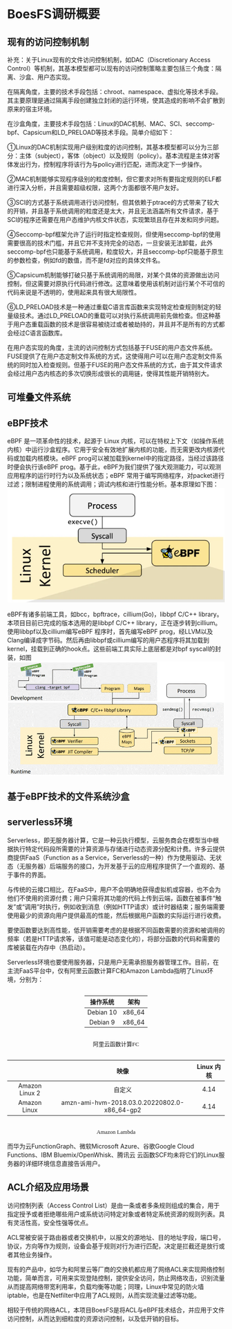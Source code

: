 # BoesFS调研概要


## 现有的访问控制机制


补充：关于Linux现有的文件访问控制机制，如DAC（Discretionary Access Control）等机制，其基本模型都可以现有的访问控制策略主要包括三个角度：隔离、沙盒、用户态实现。

在隔离角度，主要的技术手段包括：chroot、namespace、虚拟化等技术手段。其主要原理是通过隔离手段创建独立封闭的运行环境，使其造成的影响不会扩散到原来的宿主环境。

在沙盒角度，主要技术手段包括：Linux的DAC机制、MAC、SCI、seccomp-bpf、Capsicum和LD_PRELOAD等技术手段。简单介绍如下：

①Linux的DAC机制实现用户级别粒度的访问控制，其基本模型都可以分为三部分：主体（subject），客体（object）以及规则（policy）。基本流程是主体对客体发出行为，控制程序将该行为与policy进行匹配，进而决定下一步操作。

②MAC机制能够实现程序级别的粒度控制，但它要求对所有要指定规则的ELF都进行深入分析，并且需要超级权限，这两个方面都很不用户友好。

③SCI的方式基于系统调用进行访问控制，但其依赖于ptrace的方式带来了较大的开销，并且基于系统调用的粒度还是太大，并且无法涵盖所有文件请求，基于SCI的程序还需要在用户态维护内核文件状态，实现繁琐且存在并发和同步问题。

④Seccomp-bpf框架允许了运行时指定检查规则，但使用seccomp-bpf的使用需要很高的技术门槛，并且它并不支持完全的动态，一旦安装无法卸载，此外seccomp-bpf也只能基于系统调用，粒度较大，并且seccomp-bpf只能基于原生的参数检查，例如fd的数值，而不是fd对应的具体文件名。

⑤Capsicum机制能够打破只基于系统调用的局限，对某个具体的资源做出访问控制，但这需要对原执行代码进行修改。这意味着使用该机制对运行某个不可信的代码来说是不透明的，使用起来具有很大局限性。

⑥LD_PRELOAD技术是一种通过重载C语言库函数来实现特定检查规则制定的轻量级技术。通过LD_PRELOAD的重载可以对执行系统调用前先做检查。但这种基于用户态重载函数的技术是很容易被绕过或者被劫持的，并且并不是所有的方式都会经过C语言函数库。

在用户态实现的角度，主流的访问控制方式包括基于FUSE的用户态文件系统。FUSE提供了在用户态定制文件系统的方式，这使得用户可以在用户态定制文件系统的同时加入检查规则。但基于FUSE的用户态文件系统的方式，由于其文件请求会经过用户态内核态的多次切换形成很长的调用链，使得其性能开销特别大。



## 可堆叠文件系统



## eBPF技术

eBPF 是一项革命性的技术，起源于 Linux 内核，可以在特权上下文（如操作系统内核）中运行沙盒程序。它用于安全有效地扩展内核的功能，而无需更改内核源代码或加载内核模块。eBPF prog可以被加载到kernel中的指定路径，当经过该路径时便会执行该eBPF prog。基于此，eBPF为我们提供了强大观测能力，可以观测应用程序的运行时行为以及系统状态；eBPF 常用于编写网络程序，对packet进行过滤；限制进程使用的系统调用；调试内核和进行性能分析。基本原理如下图：
    ![](../images/BoesFS%E8%B0%83%E7%A0%94%E6%A6%82%E8%A6%81/ebpf-hook.png)


eBPF有诸多前端工具，如bcc，bpftrace，cillium(Go)，libbpf C/C++ library。本项目目前已完成的版本选用的是libbpf C/C++ library，正在逐步转到cillium。使用libbpf以及cillium编写eBPF 程序时，首先编写eBPF prog，经LLVM以及Clang编译成字节码。然后再由libbpf或cillium编写的用户态程序将其加载到kernel，挂载到正确的hook点。这些前端工具实际上底层都是对bpf syscall的封装，如图
    ![](../images/BoesFS%E8%B0%83%E7%A0%94%E6%A6%82%E8%A6%81/ebpf-%E5%8A%A0%E8%BD%BD%E6%B5%81%E7%A8%8B.png)




## 基于eBPF技术的文件系统沙盒



## serverless环境

Serverless，即无服务器计算，它是一种云执行模型，云服务商会在模型当中根据执行特定代码段所需要的计算资源与存储进行动态资源分配和计费。许多云提供商提供FaaS（Function as a Service，Serverless的一种）作为使用驱动、无状态（无服务器）后端服务的接口，为开发基于云的应用程序提供了一个直观的、基于事件的界面。

与传统的云接口相比，在FaaS中，用户不会明确地获得虚拟机或容器，也不会为他们不使用的资源付费；用户只需将其功能的代码上传到云端，函数在被事件“触发”或“调用”时执行，例如收到消息（例如HTTP请求）或计时器结束；服务端需要使用最少的资源向用户提供最高的性能，然后根据用户函数的实际运行进行收费。
 
要使函数要达到高性能，低开销需要考虑的是根据不同函数需要的资源和被调用的频率（若是HTTP请求等，该值可能是动态变化的），将部分函数的代码和需要的库被装载在内存中（热启动）。

Serverless环境也要使用服务器，只是用户无需承担服务器管理工作。目前，在主流FaaS平台中，仅有阿里云函数计算FC和Amazon Lambda指明了Linux环境，分别为：
<style>
.center 
{
  width: auto;
  display: table;
  margin-left: auto;
  margin-right: auto;
}
</style>

<div class="center">

|操作系统|架构|
|:-:|:-:|
|Debian 10|x86_64|
|Debian 9|x86_64|

</div>
<p align="center"><font face="黑体" size=2.>阿里云函数计算FC</font></p>
<div class="center">

||映像|Linux 内核|
|:-:|:-:|:-:|
|Amazon Linux 2|自定义|4.14|
|Amazon Linux|amzn-ami-hvm-2018.03.0.20220802.0-x86_64-gp2|4.14|

</div>
<p align="center"><font face="黑体" size=2.>Amazon Lambda</font></p>
而华为云FunctionGraph、微软Microsoft Azure、谷歌Google Cloud Functions、IBM Bluemix/OpenWhisk、腾讯云 云函数SCF均未将它们的Linux服务器的详细环境信息直接告诉用户。


## ACL介绍及应用场景


访问控制列表（Access Control List）是由一条或者多条规则组成的集合，用于指定授予或者拒绝哪些用户或系统访问特定对象或者特定系统资源的规则列表。具有灵活性高，安全性强等优点。

ACL常被安装于路由器或者交换机中，以报文的源地址、目的地址字段，端口号，协议，方向等作为规则，设备会基于规则对行为进行匹配，决定是拦截还是放行或者其他业务操作。

现有的产品中，如华为和阿里云等厂商的交换机都应用了网络ACL来实现网络控制功能，简单而言，可用来实现登陆控制，提供安全访问，防止网络攻击，识别流量从而提高网络带宽利用率，负载均衡等功能；同理，Linux中常见的防火墙iptable，也是在Netfilter中应用了ACL规则，从而实现流量过滤等功能。


相较于传统的网络ACL，本项目BoesFS是将ACL与eBPF技术结合，并应用于文件访问控制，从而达到细粒度的资源访问控制，以及低开销的目标。